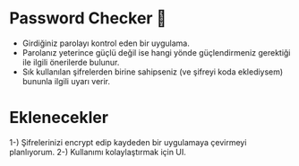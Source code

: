 # Password Checker 🛂

- Girdiğiniz parolayı kontrol eden bir uygulama.
- Parolanız yeterince güçlü değil ise hangi yönde güçlendirmeniz gerektiği ile ilgili önerilerde bulunur.
- Sık kullanılan şifrelerden birine sahipseniz (ve şifreyi koda eklediysem) bununla ilgili uyarı verir.


# Eklenecekler

1-) Şifrelerinizi encrypt edip kaydeden bir uygulamaya çevirmeyi planlıyorum.
2-) Kullanımı kolaylaştırmak için UI.
